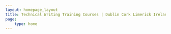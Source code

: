 ```yaml
---
layout: homepage_layout
title: Technical Writing Training Courses | Dublin Cork Limerick Ireland
page:
    type: home
---
```

